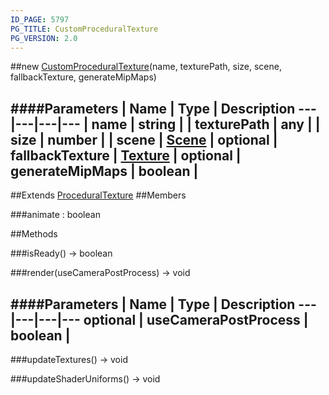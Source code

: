 ```yaml
---
ID_PAGE: 5797
PG_TITLE: CustomProceduralTexture
PG_VERSION: 2.0
---
```

##new [CustomProceduralTexture](page.php?p=5797)(name, texturePath, size, scene, fallbackTexture, generateMipMaps)

####Parameters
 | Name | Type | Description
---|---|---|---
 | name | string | 
 | texturePath | any | 
 | size | number | 
 | scene | [Scene](page.php?p=5725) | 
optional | fallbackTexture | [Texture](page.php?p=5790) | 
optional | generateMipMaps | boolean | 
---

##Extends [ProceduralTexture](page.php?p=5796)
##Members

###animate : boolean




##Methods

###isReady() &rarr; boolean


###render(useCameraPostProcess) &rarr; void

####Parameters
 | Name | Type | Description
---|---|---|---
optional | useCameraPostProcess | boolean | 
---

###updateTextures() &rarr; void


###updateShaderUniforms() &rarr; void

